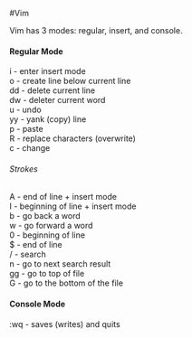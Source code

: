 #Vim

Vim has 3 modes: regular, insert, and console.  

#### Regular Mode

i  - enter insert mode  
o  - create line below current line  
dd - delete current line  
dw - deleter current word  
u  - undo  
yy - yank (copy) line  
p  - paste  
R  - replace characters (overwrite)  
c  - change   


###### Strokes

A  - end of line + insert mode  
I  - beginning of line + insert mode  
b  - go back a word  
w  - go forward a word  
0  - beginning of line  
$  - end of line  
/  - search  
n  - go to next search result  
gg - go to top of file  
G  - go to the bottom of the file  


#### Console Mode

:wq - saves (writes) and quits

